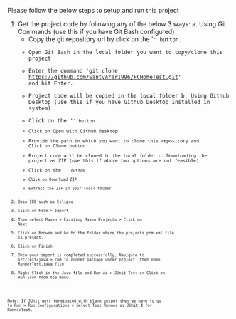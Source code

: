 Please follow the below steps to setup and run this project
1. Get the project code by following any of the below 3 ways:
   a. Using Git Commands (use this if you have Git Bash configured)
     - Copy the git repository url by click on the '<Code>' button.
     - Open Git Bash in the local folder you want to copy/clone this project
     - Enter the command 'git clone https://github.com/SantyArer1996/FCHomeTest.git' and hit Enter.
     - Project code will be copied in the local folder
   b. Using Github Desktop (use this if you have Github Desktop installed in system)
     - Click on the '<Code>' button
     - Click on Open with Github Desktop
     - Provide the path in which you want to clone this repository and Click on Clone button
     - Project code will be cloned in the local folder
   c. Downloading the project as ZIP (use this if above two options are not feasible)
     - Click on the '<Code>' button
     - Click on Download ZIP
     - Extract the ZIP in your local folder
2. Open IDE such as Eclipse
3. Click on File > Import
4. Then select Maven > Existing Maven Projects > Click on Next
5. Click on Browse and Go to the folder where the projects pom.xml file is present.
6. Click on Finish
7. Once your import is completed successfully, Navigate to src/test/java > com.fc.runner package under project, then open RunnerTest.java file
8. Right Click in the Java file and Run As > JUnit Test or Click on Run icon from top menu.

Note: If JUnit gets terminated with blank output then we have to go to Run > Run Configurations > Select Test Runner as JUnit 4 for RunnerTest.
